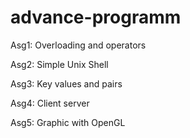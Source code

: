 # advance-programm
Asg1: Overloading and operators

Asg2: Simple Unix Shell

Asg3: Key values and pairs

Asg4: Client server

Asg5: Graphic with OpenGL

